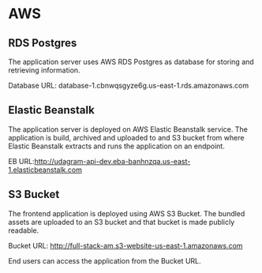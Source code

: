 # AWS
## RDS Postgres
The application server uses AWS RDS Postgres as database for storing and retrieving information.

Database URL:
database-1.cbnwqsgyze6g.us-east-1.rds.amazonaws.com
## Elastic Beanstalk
The application server is deployed on AWS Elastic Beanstalk service. The application is build, archived and uploaded to and S3 bucket from where Elastic Beanstalk extracts and runs the application on an endpoint.

EB URL:http://udagram-api-dev.eba-banhnzqa.us-east-1.elasticbeanstalk.com
## S3 Bucket
The frontend application is deployed using AWS S3 Bucket. The bundled assets are uploaded to an S3 bucket and that bucket is made publicly readable.

Bucket URL: http://full-stack-am.s3-website-us-east-1.amazonaws.com

End users can access the application from the Bucket URL.
